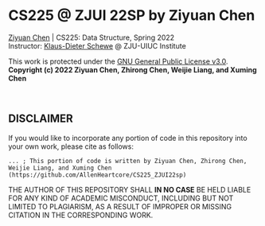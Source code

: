 # CS225 @ ZJUI 22SP by Ziyuan Chen

[Ziyuan Chen](mailto:ziyuan.20@intl.zju.edu.cn) | CS225: Data Structure, Spring 2022 <br>
Instructor: [Klaus-Dieter Schewe](https://zjui.intl.zju.edu.cn/en/node/765) @ ZJU-UIUC Institute

This work is protected under the [GNU General Public License v3.0](https://www.gnu.org/licenses/gpl-3.0.en.html). <br>
**Copyright (c) 2022 Ziyuan Chen, Zhirong Chen, Weijie Liang, and Xuming Chen**

<br>

## DISCLAIMER

If you would like to incorporate any portion of code in this repository into your own work, please cite as follows:

    ... ; This portion of code is written by Ziyuan Chen, Zhirong Chen, Weijie Liang, and Xuming Chen (https://github.com/AllenHeartcore/CS225_ZJUI22sp)

THE AUTHOR OF THIS REPOSITORY SHALL **IN NO CASE** BE HELD LIABLE FOR ANY KIND OF ACADEMIC MISCONDUCT, INCLUDING BUT NOT LIMITED TO PLAGIARISM, AS A RESULT OF IMPROPER OR MISSING CITATION IN THE CORRESPONDING WORK. 
